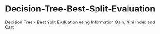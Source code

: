 # Decision-Tree-Best-Split-Evaluation
Decision Tree - Best Split Evaluation using Information Gain, Gini Index and Cart
